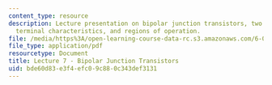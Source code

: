 ```yaml
---
content_type: resource
description: Lecture presentation on bipolar junction transistors, two coupled diodes,
  terminal characteristics, and regions of operation.
file: /media/https%3A/open-learning-course-data-rc.s3.amazonaws.com/6-012-microelectronic-devices-and-circuits-fall-2009/bde60d83e3f4efc09c880c343def3131_MIT6_012F09_lec07.pdf
file_type: application/pdf
resourcetype: Document
title: Lecture 7 - Bipolar Junction Transistors
uid: bde60d83-e3f4-efc0-9c88-0c343def3131
---
```

